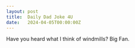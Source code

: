 ```yaml
---
layout: post
title:  Daily Dad Joke 4U
date:   2024-04-05T00:00:00Z
---
```

Have you heard what I think of windmills? Big Fan.
